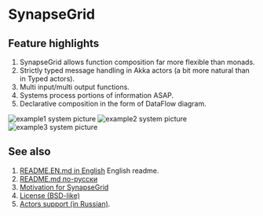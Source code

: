 SynapseGrid
===========

Feature highlights
------------------

1. SynapseGrid allows function composition far more flexible than monads.
2. Strictly typed message handling in Akka actors (a bit more natural than in Typed actors).
3. Multi input/multi output functions.
4. Systems process portions of information ASAP.
5. Declarative composition in the form of DataFlow diagram.

![example1 system picture](docs/images/example1.png)
![example2 system picture](docs/images/example2.png)
![example3 system picture](docs/images/example3.png)


See also
--------
1. [README.EN.md in English](docs/README.EN.md) English readme.
2. [README.md по-русски ](docs/README.RU.md)
3. [Motivation for SynapseGrid](docs/SpeechPortalMotivation.RU.md)
4. [License (BSD-like)](LICENSE.md)
5. [Actors support (in Russian)](Actors.RU.md).

